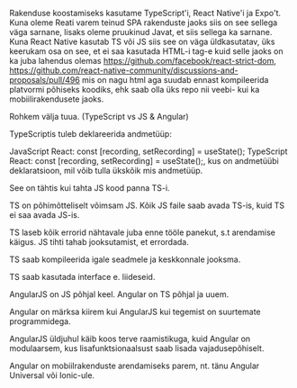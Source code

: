 Rakenduse koostamiseks kasutame TypeScript'i, React Native'i ja Expo't. Kuna oleme Reati varem teinud SPA rakenduste jaoks siis on see sellega väga sarnane, lisaks oleme pruukinud Javat, et siis sellega ka sarnane. Kuna React Native kasutab TS või JS siis see on väga üldkasutatav, üks keerukam osa on see, et ei saa kasutada HTML-i tag-e kuid selle jaoks on ka juba lahendus olemas https://github.com/facebook/react-strict-dom, https://github.com/react-native-community/discussions-and-proposals/pull/496 mis on nagu html aga suudab ennast kompileerida platvormi põhiseks koodiks, ehk saab olla üks repo nii veebi- kui ka mobiilirakendusete jaoks.

Rohkem välja tuua. (TypeScript vs JS & Angular)

TypeScriptis tuleb deklareerida andmetüüp:

JavaScript React: const [recording, setRecording] = useState();
TypeScript React: const [recording, setRecording] = useState<any>();, kus <any> on andmetüübi deklaratsioon, mil võib tulla ükskõik mis andmetüüp.

See on tähtis kui tahta JS kood panna TS-i.

TS on põhimõtteliselt võimsam JS. Kõik JS faile saab avada TS-is, kuid TS ei saa avada JS-is.

TS laseb kõik errorid nähtavale juba enne tööle panekut, s.t arendamise käigus. JS tihti tahab jooksutamist, et errordada.

TS saab kompileerida igale seadmele ja keskkonnale jooksma.

TS saab kasutada interface e. liideseid.

AngularJS on JS põhjal keel. Angular on TS põhjal ja uuem.

Angular on märksa kiirem kui AngularJS kui tegemist on suurtemate programmidega.

AngularJS üldjuhul käib koos terve raamistikuga, kuid Angular on modulaarsem, kus lisafunktsionaalsust saab lisada vajadusepõhiselt.

Angular on mobiilrakenduste arendamiseks parem, nt. tänu Angular Universal või Ionic-ule.

